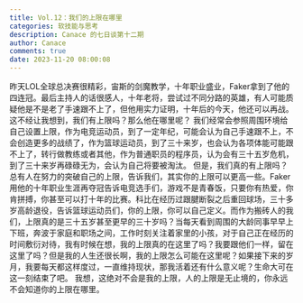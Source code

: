 ```yaml
---
title: Vol.12：我们的上限在哪里
categories: 软技能与思考
description: Canace 的七日谈第十二期
author: Canace
comments: true
date: 2023-11-20 08:00:08
---
```

昨天LOL全球总决赛很精彩，宙斯的剑魔教学，十年职业盛业，Faker拿到了他的四连冠。最后主持人的话很感人，十年老将，尝试过不同分路的英雄，有人可能质疑他是不是老了手速跟不上了，但他用实力证明，十年后的今天，他还可以再战。这不经让我想到，我们有上限吗？那么他在哪里呢？
我们经常会参照周围环境给自己设置上限，作为电竞运动员，到了一定年纪，可能会认为自己手速跟不上，不会创造更多的战绩了，作为篮球运动员，到了三十来岁，也会认为各项体能可能跟不上了，转行做教练或者其他，作为普通职员的程序员，认为会有三十五岁危机，到了三十来岁再碌碌无为，会认为自己将要被淘汰。
但是，我们真的有上限吗？总有人在努力的突破自己的上限，告诉我们，其实你的上限可以更高一些。Faker 用他的十年职业生涯再夺冠告诉电竞选手们，游戏不是青春饭，只要你有热爱，你肯拼搏，你甚至可以打十年的比赛。科比在经历过跟腱断裂之后重回球场，三十多岁高龄退役，告诉篮球运动员们，你的上限，你可以自己定义。而作为搬砖人的我们，上限真的是三十五岁甚至更早的三十岁吗？当每天看到周围的大龄同事早早上下班，奔波于家庭和职场之间，工作时刻关注着家里的小孩，对于自己正在经历的时间敷衍对待，我有时候在想，我的上限真的在这里了吗？我要跟他们一样，留在这里了吗？但是我的人生还很长啊，我的上限怎么可能在这里呢？如果接下来的岁月，我要每天都这样度过，一直维持现状，那我活着还有什么意义呢？生命大可在这一刻结束了吧。
我想，这绝对不会是我的上限，人的上限是无止境的，你永远不会知道你的上限在哪里。